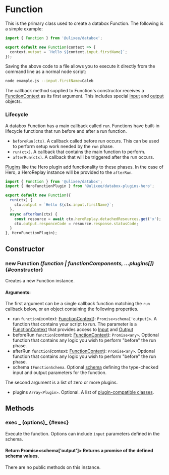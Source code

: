 # Function

This is the primary class used to create a databox Function. The following is a simple example:

```js
import { Function } from '@ulixee/databox';

export default new Function(context => {
  context.output = `Hello ${context.input.firstName}`;
});
```

Saving the above code to a file allows you to execute it directly from the command line as a normal node script:

```bash
node example.js --input.firstName=Caleb
```

The callback method supplied to Function's constructor receives a [FunctionContext](/docs/databox/basics/function-context) as its first argument. This includes special [input](/docs/databox/basics/input) and [output](/docs/databox/basics/output) objects.

### Lifecycle

A databox Function has a main callback called `run`. Functions have built-in lifecycle functions that run before and after a run function.

- `beforeRun(ctx)`. A callback called before run occurs. This can be used to perform setup work needed by the `run` phase.
- `run(ctx)`. A callback that contains the main function to perform.
- `afterRun(ctx)`. A callback that will be triggered after the run occurs.

[Plugins](/docs/databox/advanced/plugins) like the Hero plugin add functionality to these phases. In the case of Hero, a HeroReplay instance will be provided to the `afterRun`.

```js
import { Function } from '@ulixee/databox';
import { HeroFunctionPlugin } from '@ulixee/databox-plugins-hero';

export default new Function({
  run(ctx) {
    ctx.output = `Hello ${ctx.input.firstName}`;
  },
  async afterRun(ctx) {
    const resource = await ctx.heroReplay.detachedResources.get('x');
    ctx.output.responceCode = resource.response.statusCode;
  }
}, HeroFunctionPlugin);
```


## Constructor

### new Function _(function | functionComponents, ...plugins[])_ {#constructor}

Creates a new Function instance.

#### **Arguments**:

The first argument can be a single callback function matching the `run` callback below, or an object containing the following properties.

- run `function`(context: [FunctionContext](/docs/databox/basics/function-context)): `Promise<schema['output]>`. A function that contains your script to run. The parameter is a [FunctionContext](/docs/databox/basics/function-context) that provides access to [Input](/docs/databox/basics/input) and [Output](/docs/databox/basics/output)
- beforeRun `function`(context: [FunctionContext](/docs/databox/basics/function-context)): `Promise<any>`. Optional function that contains any logic you wish to perform "before" the run phase.
- afterRun `function`(context: [FunctionContext](/docs/databox/basics/function-context)): `Promise<any>`. Optional function that contains any logic you wish to perform "before" the run phase.
- schema `IFunctionSchema`. Optional [schema](/docs/databox/advanced/function-schema) defining the type-checked input and output parameters for the function.

The second argument is a list of zero or more plugins.
- plugins `Array<Plugin>`. Optional. A list of [plugin-compatible classes](/docs/databox/advanced/plugins).

## Methods

### exec _ (options)_ {#exec}

Execute the function. Options can include `input` parameters defined in the schema.

#### Return Promise<schema['output']> Returns a promise of the defined schema values. 

There are no public methods on this instance.
